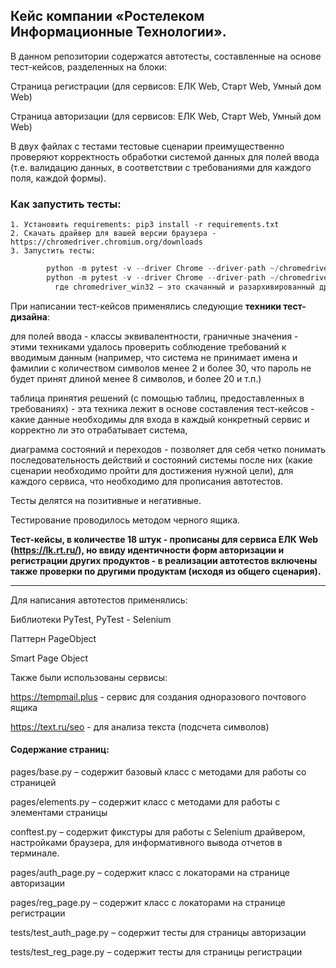 ## Кейс компании «Ростелеком Информационные Технологии».

В данном репозитории содержатся автотесты, составленные на основе тест-кейсов, разделенных на блоки:

Страница регистрации (для сервисов: ЕЛК Web, Старт Web, Умный дом Web)

Страница авторизации (для сервисов: ЕЛК Web, Старт Web, Умный дом Web)

В двух файлах с тестами тестовые сценарии преимущественно проверяют корректность обработки системой данных для полей ввода (т.е. валидацию данных, в соответствии с требованиями для каждого поля, каждой формы).

### Как запустить тесты:  
    1. Установить requirements: pip3 install -r requirements.txt
    2. Скачать драйвер для вашей версии браузера - https://chromedriver.chromium.org/downloads
    3. Запустить тесты: 
```python
        python -m pytest -v --driver Chrome --driver-path ~/chromedriver_win32 tests\test_reg_page.py
        python -m pytest -v --driver Chrome --driver-path ~/chromedriver_win32 tests\test_auth_page.py
          где chromedriver_win32 – это скачанный и разархивированный драйвер из пункта 2 
```

При написании тест-кейсов применялись следующие **техники тест-дизайна**: 

для полей ввода - классы эквивалентности, граничные значения - этими техниками удалось проверить соблюдение требований к вводимым данным (например, что система не принимает имена и фамилии с количеством символов менее 2 и более 30, что пароль не будет принят длиной менее 8 символов, и более 20 и т.п.)

таблица принятия решений (с помощью таблиц, предоставленных в требованиях) - эта техника лежит в основе составления тест-кейсов - какие данные необходимы для входа в каждый конкретный сервис и корректно ли это отрабатывает система, 

диаграмма состояний и переходов - позволяет для себя четко понимать последовательность действий и состояний системы после них (какие сценарии необходимо пройти для достижения нужной цели), для каждого сервиса, что необходимо для прописания автотестов.

Тесты делятся на позитивные и негативные.

Тестирование проводилось методом черного ящика.

**Тест-кейсы, в количестве 18 штук - прописаны для сервиса ЕЛК Web (https://lk.rt.ru/), но ввиду идентичности форм авторизации и регистрации других продуктов - 
в реализации автотестов включены также проверки по другими продуктам (исходя из общего сценария).**
_______________________________________
Для написания автотестов применялись:

Библиотеки PyTest, PyTest - Selenium

Паттерн PageObject

Smart Page Object

Также были использованы сервисы:

https://tempmail.plus - сервис для создания одноразового почтового ящика

https://text.ru/seo - для анализа текста (подсчета символов)

#### Содержание страниц:
pages/base.py – содержит базовый класс с методами для работы со страницей 

pages/elements.py – содержит класс с методами для работы с элементами страницы

conftest.py – содержит фикстуры для работы с Selenium драйвером, настройками браузера, для информативного вывода отчетов в терминале.

pages/auth_page.py – содержит класс с локаторами на странице авторизации

pages/reg_page.py – содержит класс с локаторами на странице регистрации

tests/test_auth_page.py – содержит тесты для страницы авторизации

tests/test_reg_page.py – содержит тесты для страницы регистрации
